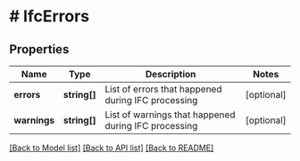 # # IfcErrors

## Properties

Name | Type | Description | Notes
------------ | ------------- | ------------- | -------------
**errors** | **string[]** | List of errors that happened during IFC processing | [optional]
**warnings** | **string[]** | List of warnings that happened during IFC processing | [optional]

[[Back to Model list]](../../README.md#models) [[Back to API list]](../../README.md#endpoints) [[Back to README]](../../README.md)
